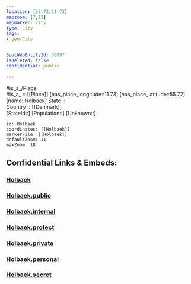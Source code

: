 ```yaml
---
location: [55.72,11.73] 
mapzoom: [7,12] 
mapmarker: city 
type: City
tags:
- geo/City


SpocWebEntityId: 30997
isDeleted: false
confidential: public

---
```

#is_a_/Place  
#is_a_ :: [[Place]] 
[has_place_longitude::11.73] 
[has_place_latitude::55.72] 
[name::Holbaek] 
State ::  
Country :: [[Denmark]]  
[StateId::] 
[Population::] 
[Unknown::] 


```leaflet
id: Holbaek
coordinates: [[Holbaek]] 
markerFile: [[Holbaek]] 
defaultZoom: 11 
maxZoom: 18
```


## Confidential Links & Embeds: 

### [Holbaek](/_Standards/Earth/Continent/Europe/Europe~North/Denmark/Regions~Denmark/Sjælland/City/Holbaek.md) 

### [Holbaek.public](/_public/Earth/Continent/Europe/Europe~North/Denmark/Regions~Denmark/Sjælland/City/Holbaek.public.md) 

### [Holbaek.internal](/_internal/Earth/Continent/Europe/Europe~North/Denmark/Regions~Denmark/Sjælland/City/Holbaek.internal.md) 

### [Holbaek.protect](/_protect/Earth/Continent/Europe/Europe~North/Denmark/Regions~Denmark/Sjælland/City/Holbaek.protect.md) 

### [Holbaek.private](/_private/Earth/Continent/Europe/Europe~North/Denmark/Regions~Denmark/Sjælland/City/Holbaek.private.md) 

### [Holbaek.personal](/_personal/Earth/Continent/Europe/Europe~North/Denmark/Regions~Denmark/Sjælland/City/Holbaek.personal.md) 

### [Holbaek.secret](/_secret/Earth/Continent/Europe/Europe~North/Denmark/Regions~Denmark/Sjælland/City/Holbaek.secret.md)

